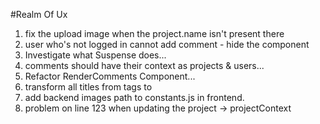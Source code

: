 #Realm Of Ux

1. fix the upload image when the project.name isn't present there
2. user who's not logged in cannot add comment - hide the component
3. Investigate what Suspense does...
4. comments should have their context as projects & users...
5. Refactor RenderComments Component...
6. transform all titles from tags to <Compoent />
7. add backend images path to constants.js in frontend.
8. problem on line 123 when updating the project -> projectContext

